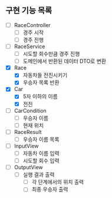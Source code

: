 ## 구현 기능 목록

- [ ] RaceController
  - [ ] 경주 시작
  - [ ] 경주 진행

- [ ] RaceService
  - [ ] 시도할 회수만큼 경주 진행
  - [ ] 도메인에서 반환된 데이터 DTO로 변환

- [x] Race
  - [x] 자동차들 전진시키기
  - [x] 우승자 목록 반환

- [x] Car
  - [x] 5자 이하의 이름
  - [x] 전진

- [ ] CarCondition
  - [ ] 우승자 이름
  - [ ] 현재 위치

- [ ] RaceResult
  - [ ] 우승자 이름 목록

- [ ] InputView
  - [ ] 자동차 이름 입력
  - [ ] 시도할 회수 입력

- [ ] OutputView
  - [ ] 실행 결과 출력
    - [ ] 각 단계에서의 위치 출력
    - [ ] 최종 우승자 출력
